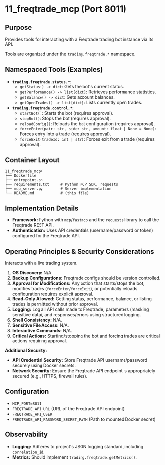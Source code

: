 # 11_freqtrade_mcp (Port 8011)

## Purpose
Provides tools for interacting with a Freqtrade trading bot instance via its API.

Tools are organized under the `trading.freqtrade.*` namespace.

## Namespaced Tools (Examples)

- **`trading.freqtrade.status.*`**:
  - `getStatus() -> dict`: Gets the bot's current status.
  - `getPerformance() -> list[dict]`: Retrieves performance statistics.
  - `getBalance() -> dict`: Gets account balances.
  - `getOpenTrades() -> list[dict]`: Lists currently open trades.
- **`trading.freqtrade.control.*`**:
  - `startBot()`: Starts the bot (requires approval).
  - `stopBot()`: Stops the bot (requires approval).
  - `reloadConfig()`: Reloads the bot configuration (requires approval).
  - `forceEnter(pair: str, side: str, amount: float | None = None)`: Forces entry into a trade (requires approval).
  - `forceExit(tradeId: int | str)`: Forces exit from a trade (requires approval).

## Container Layout
```
11_freqtrade_mcp/
├── Dockerfile
├── entrypoint.sh
├── requirements.txt     # Python MCP SDK, requests
├── mcp_server.py        # Server implementation
└── README.md            # (this file)
```

## Implementation Details
- **Framework:** Python with `mcp`/`fastmcp` and the `requests` library to call the Freqtrade REST API.
- **Authentication:** Uses API credentials (username/password or token) configured for the Freqtrade API.

## Operating Principles & Security Considerations
Interacts with a live trading system.

1.  **OS Discovery:** N/A.
2.  **Backup Configurations:** Freqtrade configs should be version controlled.
3.  **Approval for Modifications:** Any action that starts/stops the bot, modifies trades (`forceEnter`/`forceExit`), or potentially reloads configuration requires explicit approval.
4.  **Read-Only Allowed:** Getting status, performance, balance, or listing trades is permitted without prior approval.
5.  **Logging:** Log all API calls made to Freqtrade, parameters (masking sensitive data), and responses/errors using structured logging.
6.  **Shell Consistency:** N/A.
7.  **Sensitive File Access:** N/A.
8.  **Interactive Commands:** N/A.
9.  **Critical Actions:** Starting/stopping the bot and forcing trades are critical actions requiring approval.

**Additional Security:**
- **API Credential Security:** Store Freqtrade API username/password securely using Docker secrets.
- **Network Security:** Ensure the Freqtrade API endpoint is appropriately secured (e.g., HTTPS, firewall rules).

## Configuration
- `MCP_PORT=8011`
- `FREQTRADE_API_URL` (URL of the Freqtrade API endpoint)
- `FREQTRADE_API_USER`
- `FREQTRADE_API_PASSWORD_SECRET_PATH` (Path to mounted Docker secret)

## Observability
- **Logging:** Adheres to project's JSON logging standard, including `correlation_id`.
- **Metrics:** Should implement `trading.freqtrade.getMetrics()`.
